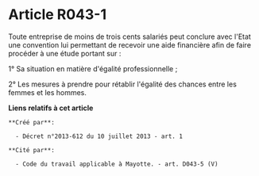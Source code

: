 # Article R043-1

Toute entreprise de moins de trois cents salariés peut conclure avec l'Etat une convention lui permettant de recevoir une
aide financière afin de faire procéder à une étude portant sur :

1° Sa situation en matière d'égalité professionnelle ;

2° Les mesures à prendre pour rétablir l'égalité des chances entre les femmes et les hommes.

**Liens relatifs à cet article**

	**Créé par**:

	  - Décret n°2013-612 du 10 juillet 2013 - art. 1

	**Cité par**:

	  - Code du travail applicable à Mayotte. - art. D043-5 (V)
